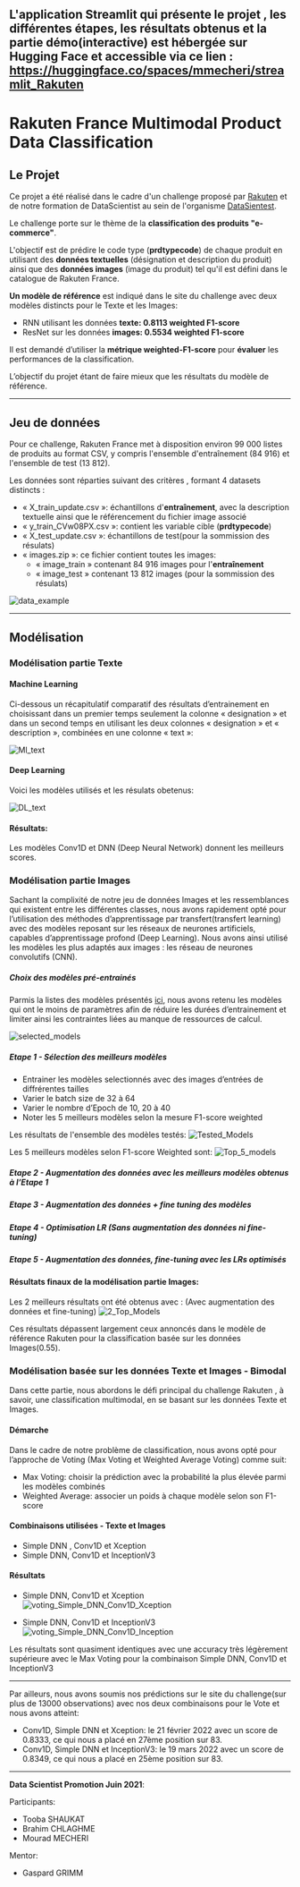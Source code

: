 
## L'application Streamlit  qui présente le projet , les différentes étapes, les résultats obtenus et la partie démo(interactive) est hébergée sur Hugging Face et accessible via ce lien : https://huggingface.co/spaces/mmecheri/streamlit_Rakuten

# Rakuten France Multimodal Product Data Classification

## Le Projet 
Ce projet a été réalisé dans le cadre d'un challenge proposé par [Rakuten](https://challengedata.ens.fr/participants/challenges/35/) et de notre formation de DataScientist au sein de l'organisme [DataSientest](https://datascientest.com/).              

Le challenge porte sur le thème de la **classification des produits "e-commerce"**.

L'objectif est de prédire le code type (**prdtypecode**) de chaque produit en utilisant des **données textuelles** (désignation et description du produit) ainsi que des **données images** (image du produit) tel qu'il est défini dans le catalogue de Rakuten France.                  

**Un modèle de référence** est indiqué dans le site du challenge 
avec deux modèles distincts pour le Texte et les Images:
-	RNN utilisant les données **texte: 0.8113 weighted F1-score**
-	ResNet sur les données  **images: 0.5534 weighted F1-score**

Il est demandé d’utiliser la **métrique weighted-F1-score** pour **évaluer** les performances de la classification. 


L’objectif du projet étant de faire mieux que les résultats du modèle de référence.

----------

## Jeu de données
Pour ce challenge, Rakuten France met à disposition environ 99 000 listes de produits au format CSV, y compris l'ensemble d'entraînement (84 916) et l'ensemble de test (13 812).</br>
		
Les données sont réparties suivant des critères , formant 4 datasets distincts :	

- « X_train_update.csv »:  échantillons d'**entraînement**, avec la description textuelle ainsi que le référencement du fichier image associé
- « y_train_CVw08PX.csv »: contient les variable cible (**prdtypecode**)
- « X_test_update.csv »:  échantillons de test(pour la sommission des résulats)
- « images.zip »: ce fichier contient toutes les images:
	- « image_train » contenant 84 916 images pour l'**entraînement**
	- « image_test » contenant 13 812 images (pour la sommission des résulats)
	

![data_example](https://user-images.githubusercontent.com/88212289/201309347-d5b5fa22-ca89-4653-9525-38db5fd903cb.png)


----------

## Modélisation

### Modélisation partie Texte
#### Machine Learning
Ci-dessous un récapitulatif comparatif des résultats d’entrainement en choisissant dans un premier temps seulement la colonne « designation » et dans un second temps en utilisant les deux colonnes « designation » et « description », combinées en une colonne « text »:

![Ml_text](https://user-images.githubusercontent.com/88212289/201136744-3cf17787-f827-4b5e-b116-a4b09e4614f3.png)
#### Deep Learning
Voici les modèles utilisés et les résulats obetenus:

![DL_text](https://user-images.githubusercontent.com/88212289/201137059-3586e8f2-c90d-4e4d-a125-b62241fbca8b.png)
#### Résultats:
Les modèles Conv1D et DNN (Deep Neural Network) donnent les meilleurs scores.

### Modélisation partie Images
Sachant la complixité de notre jeu de données Images et les ressemblances qui existent entre les différentes classes, nous avons rapidement opté pour l’utilisation des méthodes d’apprentissage par transfert(transfert learning) avec des modèles reposant sur les réseaux de neurones artificiels, capables d’apprentissage profond (Deep Learning). Nous avons ainsi utilisé les modèles les plus adaptés aux images : les réseau de neurones convolutifs (CNN).

##### Choix des modèles pré-entrainés
Parmis la listes des modèles présentés [ici](https://keras.io/api/applications/),
nous avons retenu les modèles qui ont le moins de paramètres afin de réduire les durées d’entrainement et limiter ainsi les contraintes liées au manque de ressources de calcul.

![selected_models](https://user-images.githubusercontent.com/88212289/201138152-db60d1d2-0c5e-4416-a526-2455cf73b09d.png)
##### Etape 1 - Sélection des meilleurs modèles
- Entrainer les modèles selectionnés avec des images d’entrées de diffrérentes tailles
- Varier le batch size  de 32 à 64</br>
- Varier le nombre d’Epoch de 10, 20 à 40</br>
- Noter les 5 meilleurs modèles selon la mesure F1-score weighted

Les résultats de l'ensemble des modèles testés:
![Tested_Models](https://user-images.githubusercontent.com/88212289/201144494-fdbbba04-bceb-42a3-b15c-0c6e3f0d425b.png)

Les 5 meilleurs modèles selon F1-score Weighted sont: 
![Top_5_models](https://user-images.githubusercontent.com/88212289/201144809-d0c4b7bd-73c0-4fe1-a9ac-754c16da6518.png)


##### Etape 2 - Augmentation des données avec les meilleurs modèles obtenus à l’Etape 1
##### Etape 3 - Augmentation des données + fine tuning des modèles
##### Etape 4 - Optimisation LR (Sans augmentation des données ni fine-tuning)
##### Etape 5 - Augmentation des données, fine-tuning avec les LRs optimisés

#### Résultats finaux de la modélisation partie Images:
Les 2 meilleurs résultats ont été obtenus avec :
(Avec augmentation des données et fine-tuning)
![2_Top_Models](https://user-images.githubusercontent.com/88212289/201305727-d3a278b9-884d-4654-81cc-985a188cbda8.png)


Ces résultats dépassent largement ceux annoncés dans le modèle de référence Rakuten pour la classification basée sur les données Images(0.55).

###  Modélisation basée sur les données Texte et Images - Bimodal
Dans cette partie, nous abordons le défi principal du challenge Rakuten , à savoir, une classification multimodal, en se basant sur les données Texte et Images.

#### Démarche
Dans le cadre de notre problème de classification, nous avons opté pour l’approche de Voting (Max Voting et Weighted Average Voting) comme suit:

- Max Voting: choisir la prédiction avec la probabilité la plus élevée parmi les modèles combinés
- Weighted Average: associer un poids à chaque modèle selon son F1-score

#### Combinaisons utilisées - Texte et Images
- Simple DNN , Conv1D et Xception
- Simple DNN, Conv1D et InceptionV3

#### Résultats
- Simple DNN, Conv1D et Xception
 ![voting_Simple_DNN_Conv1D_Xception](https://user-images.githubusercontent.com/88212289/201141605-e4898203-3f30-434a-b2e7-8c97f87f7a6e.png)

-  Simple DNN, Conv1D et InceptionV3
![voting_Simple_DNN_Conv1D_Inception](https://user-images.githubusercontent.com/88212289/201141940-796c7003-9a3b-41ec-8471-d2a3babc80a6.png)

Les résultats sont quasiment identiques avec une accuracy très légèrement supérieure avec le Max Voting pour la combinaison Simple DNN, Conv1D et InceptionV3

----------
Par ailleurs, nous avons soumis nos prédictions sur le site du challenge(sur plus de 13000 observations) avec nos deux combinaisons pour le Vote et nous avons atteint:

- Conv1D, Simple DNN et Xception: le 21 février 2022 avec un score de 0.8333, ce qui nous a placé en 27ème position sur 83.
- Conv1D, Simple DNN et InceptionV3: le 19 mars 2022 avec un score de 0.8349, ce qui nous a placé en 25ème position sur 83.

----------
**Data Scientist Promotion Juin 2021**:

Participants:
- Tooba SHAUKAT
- Brahim CHLAGHME
- Mourad MECHERI

Mentor: 
- Gaspard GRIMM

